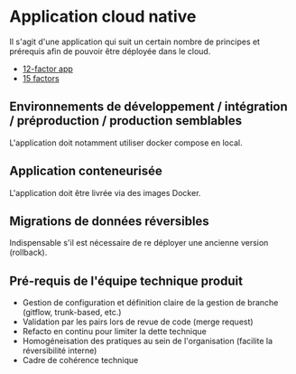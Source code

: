 # Application cloud native

Il s'agit d'une application qui suit un certain nombre de principes et prérequis afin de pouvoir être déployée dans le cloud.

- [12-factor app](https://12factor.net/fr/)
- [15 factors](https://developer.ibm.com/articles/15-factor-applications/#the-additional-factors-and-why-they-are-important1)

## Environnements de développement / intégration / préproduction / production semblables

L'application doit notamment utiliser docker compose en local.

## Application conteneurisée

L'application doit être livrée via des images Docker.

## Migrations de données réversibles

Indispensable s'il est nécessaire de re déployer une ancienne version (rollback).

## Pré-requis de l'équipe technique produit

- Gestion de configuration et définition claire de la gestion de branche (gitflow, trunk-based, etc.)
- Validation par les pairs lors de revue de code (merge request)
- Refacto en continu pour limiter la dette technique
- Homogéneisation des pratiques au sein de l'organisation (facilite la réversibilité interne)
- Cadre de cohérence technique
